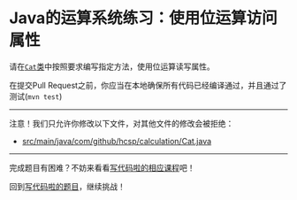 # Java的运算系统练习：使用位运算访问属性

请在[`Cat`类](https://github.com/hcsp/bit-operation-setter-getter/blob/master/src/main/java/com/github/hcsp/calculation/Cat.java)中按照要求编写指定方法，使用位运算读写属性。

在提交Pull Request之前，你应当在本地确保所有代码已经编译通过，并且通过了测试(`mvn test`)

-----
注意！我们只允许你修改以下文件，对其他文件的修改会被拒绝：
- [src/main/java/com/github/hcsp/calculation/Cat.java](https://github.com/hcsp/bit-operation-setter-getter/blob/master/src/main/java/com/github/hcsp/calculation/Cat.java)
-----


完成题目有困难？不妨来看看[写代码啦的相应课程](https://xiedaimala.com/tasks/efcf13d5-5f69-4dc4-a090-6f99e4af06e4/video_tutorials/a2a96335-0303-4710-9ecd-24af454d1d26)吧！

回到[写代码啦的题目](https://xiedaimala.com/tasks/efcf13d5-5f69-4dc4-a090-6f99e4af06e4/quizzes/371008ba-b4d6-4f3c-aea7-edeb292cb931)，继续挑战！
